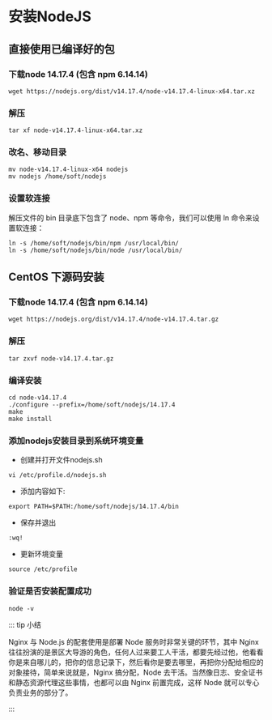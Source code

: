 # 安装NodeJS

## 直接使用已编译好的包

### 下载node 14.17.4 (包含 npm 6.14.14)

```shell
wget https://nodejs.org/dist/v14.17.4/node-v14.17.4-linux-x64.tar.xz
```

### 解压

```shell
tar xf node-v14.17.4-linux-x64.tar.xz
```

### 改名、移动目录

```shell
mv node-v14.17.4-linux-x64 nodejs
mv nodejs /home/soft/nodejs
```

### 设置软连接

解压文件的 bin 目录底下包含了 node、npm 等命令，我们可以使用 ln 命令来设置软连接：

```shell
ln -s /home/soft/nodejs/bin/npm /usr/local/bin/
ln -s /home/soft/nodejs/bin/node /usr/local/bin/
```

## CentOS 下源码安装

### 下载node 14.17.4 (包含 npm 6.14.14)

```shell
wget https://nodejs.org/dist/v14.17.4/node-v14.17.4.tar.gz
```

### 解压

```shell
tar zxvf node-v14.17.4.tar.gz
```

### 编译安装

```shell
cd node-v14.17.4
./configure --prefix=/home/soft/nodejs/14.17.4
make
make install
```

### 添加nodejs安装目录到系统环境变量

- 创建并打开文件nodejs.sh

```shell
vi /etc/profile.d/nodejs.sh
```

- 添加内容如下:

```shell
export PATH=$PATH:/home/soft/nodejs/14.17.4/bin
```

- 保存并退出

```shell
:wq!
```

- 更新环境变量

```shell
source /etc/profile
```

### 验证是否安装配置成功

```shell
node -v
```

::: tip 小结

Nginx 与 Node.js 的配套使用是部署 Node 服务时非常关键的环节，其中 Nginx
往往扮演的是景区大导游的角色，任何人过来要工人干活，都要先经过他，他看看你是来自哪儿的，把你的信息记录下，然后看你是要去哪里，再把你分配给相应的对象接待，简单来说就是，Nginx 搞分配，Node
去干活。当然像日志、安全证书和静态资源代理这些事情，也都可以由 Nginx 前置完成，这样 Node 就可以专心负责业务的部分了。

:::
